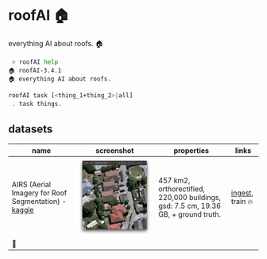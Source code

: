 # roofAI 🏠

everything AI about roofs. 🏠

```bash
 > roofAI help
🏠 roofAI-3.4.1
🏠 everything AI about roofs.

roofAI task [<thing_1+thing_2>|all]
 . task things.
 ```

## datasets

| name | screenshot | properties | links |
|---|---|---|---|
| AIRS (Aerial Imagery for Roof Segmentation) - [kaggle](https://www.kaggle.com/datasets/atilol/aerialimageryforroofsegmentation) | ![image](./assets/AIRS.png) | 457 km2, orthorectified, 220,000 buildings, gsd: 7.5 cm, 19.36 GB, + ground truth. | [ingest](https://arash-kamangir.medium.com/roofai-1-airs-b440ebb54968), train 🔥 |
| 🚧 | | | |